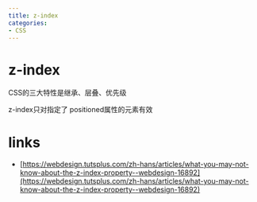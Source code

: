 ```yaml
---
title: z-index
categories: 
- CSS
---
```


# z-index





CSS的三大特性是继承、层叠、优先级



z-index只对指定了 positioned属性的元素有效


# links
- [https://webdesign.tutsplus.com/zh-hans/articles/what-you-may-not-know-about-the-z-index-property--webdesign-16892](https://webdesign.tutsplus.com/zh-hans/articles/what-you-may-not-know-about-the-z-index-property--webdesign-16892)